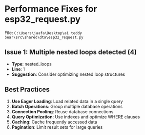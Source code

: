 # Performance Fixes for esp32_request.py

File: `C:\Users\jaafa\Desktop\ai teddy bear\src\shared\dto\esp32_request.py`

## Issue 1: Multiple nested loops detected (4)
- **Type**: nested_loops
- **Line**: 1
- **Suggestion**: Consider optimizing nested loop structures

## Best Practices

1. **Use Eager Loading**: Load related data in a single query
2. **Batch Operations**: Group multiple database operations
3. **Connection Pooling**: Reuse database connections
4. **Query Optimization**: Use indexes and optimize WHERE clauses
5. **Caching**: Cache frequently accessed data
6. **Pagination**: Limit result sets for large queries
